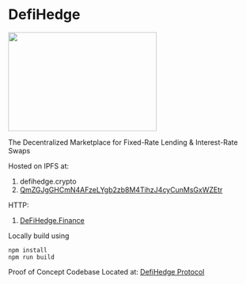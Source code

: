 # DefiHedge

<img src="https://nescience.io/wp-content/uploads/2020/03/Light-Defi.png" width="300" height="200">

 The Decentralized Marketplace for Fixed-Rate Lending & Interest-Rate Swaps

 Hosted on IPFS at:
 1. defihedge.crypto
 2. [QmZGJgGHCmN4AFzeLYgb2zb8M4TihzJ4cyCunMsGxWZEtr](https://gateway.pinata.cloud/ipfs/QmZGJgGHCmN4AFzeLYgb2zb8M4TihzJ4cyCunMsGxWZEtr/#/)

 HTTP:
 1. [DeFiHedge.Finance](https://defihedge.finance)
 
 Locally build using 
 
 ```
 npm install
 npm run build
 ```
 
Proof of Concept Codebase Located at: [DefiHedge Protocol](https://github.com/JTraversa/DefiHedge-Protocol)
